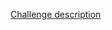[Challenge description]('https://app-masters.notion.site/Projeto-de-Est-gio-Frontend-React-34d8dcade9f74da29e5e1d4f0d6ef737')
